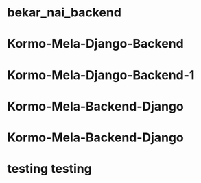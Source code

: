 # bekar_nai_backend
# Kormo-Mela-Django-Backend
# Kormo-Mela-Django-Backend-1
# Kormo-Mela-Backend-Django
# Kormo-Mela-Backend-Django

# testing testing